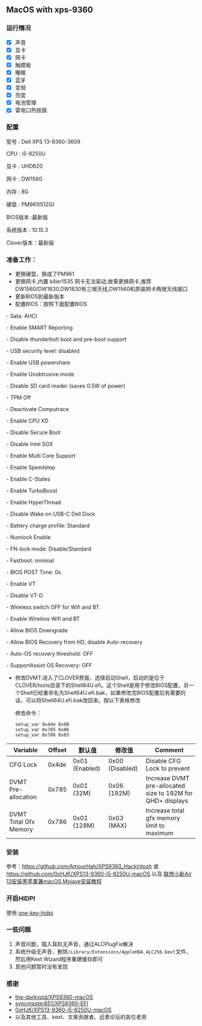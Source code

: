 ## MacOS with xps-9360

### 运行情况

- [x]  声音
- [x]  显卡
- [x]  网卡
- [x]  触摸板
- [x]  睡眠
- [x]  蓝牙
- [x]  变频
- [x] 亮度
- [x] 电池管理
- [x] 雷电口热拔插

### 配置

型号 : Dell XPS 13-9360-3609

CPU : i5-8250U

显卡 : UHD620

网卡 : DW1560

内存 : 8G

硬盘 : PM961(512G)

BIOS版本 :最新版

系统版本 : 10.15.3

Clover版本：最新版

### 准备工作：

- 更换硬盘，换成了PM961
- 更换网卡,内置 killer1535 网卡无法驱动,故需更换网卡,推荐 DW1560/DW1830,DW1830有三根天线,DW1560和原装网卡两根天线接口
- 更新BIOS到最新版本
- 配置BIOS：按照下面配置BIOS

\- Sata: AHCI

\- Enable SMART Reporting

\- Disable thunderbolt boot and pre-boot support

\- USB security level: disabled

\- Enable USB powershare

\- Enable Unobtrusive mode

\- Disable SD card reader (saves 0.5W of power)

\- TPM Off

\- Deactivate Computrace

\- Enable CPU XD

\- Disable Secure Boot

\- Disable Intel SGX

\- Enable Multi Core Support

\- Enable Speedstep

\- Enable C-States

\- Enable TurboBoost

\- Enable HyperThread

\- Disable Wake on USB-C Dell Dock

\- Battery charge profile: Standard

\- Numlock Enable

\- FN-lock mode: Disable/Standard

\- Fastboot: minimal

\- BIOS POST Time: 0s

\- Enable VT

\- Disable VT-D

\- Wireless switch OFF for Wifi and BT

\- Enable Wireless Wifi and BT

\- Allow BIOS Downgrade

\- Allow BIOS Recovery from HD, disable Auto-recovery

\- Auto-OS recovery threshold: OFF

\- SupportAssist OS Recovery: OFF

- 修改DVMT:进入了CLOVER界面，选择启动Shell，启动的是位于CLOVER/tools目录下的Shell64U.efi。这个Shell是用于修改BIOS配置，另一个Shell已经重命名为Shell64U.efi.bak，如果修改完BIOS配置后有需要的话，可以将Shell64U.efi.bak改回来。按以下表格修改

  修改命令：

  ```shell
  setup_var 0x4de 0x00
  setup_var 0x785 0x06
  setup_var 0x786 0x03
  ```

| Variable              | Offset | 默认值         | 修改值          | Comment                                                    |
| --------------------- | ------ | -------------- | --------------- | ---------------------------------------------------------- |
| CFG Lock              | 0x4de  | 0x01 (Enabled) | 0x00 (Disabled) | Disable CFG Lock to prevent                                |
| DVMT Pre-allocation   | 0x785  | 0x01 (32M)     | 0x06 (192M)     | Increase DVMT pre-allocated size to 192M for QHD+ displays |
| DVMT Total Gfx Memory | 0x786  | 0x01 (128M)    | 0x03 (MAX)      | Increase total gfx memory limit to maximum                 |





### 安装

参考：https://github.com/AmourHah/XPS9360_Hackintosh 或 https://github.com/0xHJK/XPS13-9360-i5-8250U-macOS 以及  [联想小新Air 13安装黑苹果兼macOS Mojave安装教程](https://blog.daliansky.net/Lenovo-Xiaoxin-Air-13-macOS-Mojave-installation-tutorial.html)

### 开启HIDPI

使用 [one-key-hidpi](https://github.com/xzhih/one-key-hidpi)

### 一些问题

1. 声音问题，插入耳机无声音，通过ALCPlugFix解决
2. 系统升级无声音，删除`/Library/Extensions/AppleHDA_ALC256.kext`文件，然后用Kext Wizard程序重建缓存即可
3. 其他问题暂时没有发现

### 感谢

- [the-darkvoid/XPS9360-macOS](https://github.com/the-darkvoid/XPS9360-macOS)
- [syncmaster851/XPS9360-EFI](https://github.com/syncmaster851/XPS9360-EFI)
-  [0xHJK/XPS13-9360-i5-8250U-macOS]( https://github.com/0xHJK/XPS13-9360-i5-8250U-macOS)
- 以及其他工具、kext、文章贡献者、远景论坛的各位老哥
